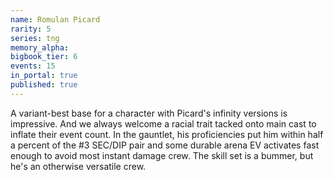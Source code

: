 ```yaml
---
name: Romulan Picard
rarity: 5
series: tng
memory_alpha:
bigbook_tier: 6
events: 15
in_portal: true
published: true
---
```


A variant-best base for a character with Picard's infinity versions is impressive. And we always welcome a racial trait tacked onto main cast to inflate their event count. In the gauntlet, his proficiencies put him within half a percent of the #3 SEC/DIP pair and some durable arena EV activates fast enough to avoid most instant damage crew. The skill set is a bummer, but he's an otherwise versatile crew.
